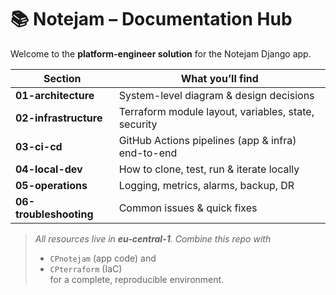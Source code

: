 # 📚 Notejam – Documentation Hub

Welcome to the **platform-engineer solution** for the Notejam Django app.

| Section | What you’ll find |
| ------- | ---------------- |
| **01-architecture** | System-level diagram & design decisions |
| **02-infrastructure** | Terraform module layout, variables, state, security |
| **03-ci-cd** | GitHub Actions pipelines (app & infra) end-to-end |
| **04-local-dev** | How to clone, test, run & iterate locally |
| **05-operations** | Logging, metrics, alarms, backup, DR |
| **06-troubleshooting** | Common issues & quick fixes |

> _All resources live in **eu-central-1**. Combine this repo with_  
> - `CPnotejam` (app code) and  
> - `CPterraform` (IaC)  
> for a complete, reproducible environment.
